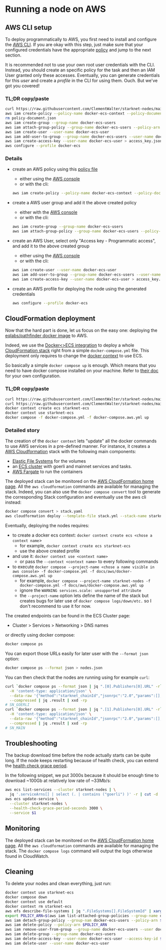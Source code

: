 # Running a node on AWS

## AWS CLI setup

To deploy programmatically to AWS, you first need to install and configure the [AWS CLI](https://docs.aws.amazon.com/cli/latest/userguide/getting-started-install.html).
If you are okay with this step, just make sure that your configured credentials have the appropriate [policy](https://github.com/ClementWalter/starknet-nodes/blob/ea49f1a6da8950c4628e89b1e9b3c63ccf1023bd/docs/aws/policy.json) and jump to the next section.

It is recommended not to use your own root user credentials with the CLI.
Instead, you should create an specific policy for the task and then an IAM User granted only these accesses. Eventually, you can generate credentials for this _user_ and create a _profile_ in the CLI for using them. Ouch. But we've got you covered!

### TL;DR copy/paste

```bash
curl https://raw.githubusercontent.com/ClementWalter/starknet-nodes/main/docs/aws/policy.json -o policy-document.json
aws iam create-policy --policy-name docker-ecs-context --policy-document 'file://policy-document.json' > policy.json
rm policy-document.json
aws iam create-group --group-name docker-ecs-users
aws iam attach-group-policy --group-name docker-ecs-users --policy-arn `cat policy.json | jq ".Policy.Arn" -r`
aws iam create-user --user-name docker-ecs-user
aws iam add-user-to-group --group-name docker-ecs-users --user-name docker-ecs-user
aws iam create-access-key --user-name docker-ecs-user > access_key.json
aws configure --profile docker-ecs
```

### Details

- create an AWS policy using this [policy file](https://github.com/ClementWalter/starknet-nodes/blob/ea49f1a6da8950c4628e89b1e9b3c63ccf1023bd/docs/aws/policy.json)

  - either using the [AWS console](https://us-east-1.console.aws.amazon.com/iam/home#/policies$new?step=edit)
  - or with the cli:

  ```bash
  aws iam create-policy --policy-name docker-ecs-context --policy-document 'file://docs/aws/policy.json' > policy.json
  ```

- create a AWS user group and add it the above created policy

  - either with the [AWS console](https://us-east-1.console.aws.amazon.com/iamv2/home?region=eu-west-1#/groups/create)
  - or with the cli:

  ```bash
  aws iam create-group --group-name docker-ecs-users
  aws iam attach-group-policy --group-name docker-ecs-users --policy-arn `cat policy.json | jq ".Policy.Arn" -r`
  ```

- create an AWS User, select only "Access key - Programmatic access", and add it to the above created group

  - either using the [AWS console](https://us-east-1.console.aws.amazon.com/iam/home#/users$new?step=details)
  - or with the cli:

  ```bash
  aws iam create-user --user-name docker-ecs-user
  aws iam add-user-to-group --group-name docker-ecs-users --user-name docker-ecs-user
  aws iam create-access-key --user-name docker-ecs-user > access_key.json
  ```

- create an AWS profile for deploying the node using the generated credentials

  ```bash
  aws configure --profile docker-ecs
  ```

## CloudFormation deployment

Now that the hard part is done, let us focus on the easy one: deploying the [eqlabs/pathfinder docker image](https://hub.docker.com/r/eqlabs/pathfinder) to AWS.

Indeed, we use the [Docker<>ECS integration](https://docs.docker.com/cloud/ecs-integration/) to deploy a whole [CloudFormation stack](https://aws.amazon.com/cloudformation/) right from a simple `docker-compose.yml` file. This deployment only requires to change the [docker context](https://docs.docker.com/engine/context/working-with-contexts/) to use ECS.

So basically a simple `docker compose up` is enough.
Which means that you need to have docker compose installed on your machine. Refer to [their doc](https://docs.docker.com/get-docker/) for your own configuration.

### TL;DR copy/paste

```bash
curl https://raw.githubusercontent.com/ClementWalter/starknet-nodes/main/docker-compose.yml -o docker-compose.yml
curl https://raw.githubusercontent.com/ClementWalter/starknet-nodes/main/docs/aws/docker-compose.aws.yml -o docker-compose.aws.yml
docker context create ecs starknet-ecs
docker context use starknet-ecs
docker compose -f docker-compose.yml -f docker-compose.aws.yml up
```

### Detailed story

The creation of the `docker context` lets "update" all the docker commands to use AWS services in a pre-defined manner. For instance, it creates a [AWS Cloudformation](https://aws.amazon.com/cloudformation/) stack with the following main components:

- [Elastic File Systems](https://aws.amazon.com/efs/) for the volumes
- an [ECS cluster](https://docs.aws.amazon.com/AmazonECS/latest/userguide/clusters.html) with goerli and mainnet services and tasks.
- [AWS Fargate](https://docs.aws.amazon.com/AmazonECS/latest/userguide/what-is-fargate.html) to run the containers

The deployed stack can be monitored on the [AWS CloudFormation home page](https://eu-west-3.console.aws.amazon.com/cloudformation/home).
All the `aws cloudformation` commands are available for managing the stack.
Indeed, you can also use the `docker compose convert` tool to generate the corresponding Stack configuration and eventually use the aws cli instead:

```bash
docker compose convert > stack.yaml
aws cloudformation deploy --template-file stack.yml --stack-name starknet-nodes --capabilities CAPABILITY_IAM --profile docker-ecs
```

Eventually, deploying the nodes requires:

- to create a docker ecs context: `docker context create ecs <chose a context name`>
  - for example, `docker context create ecs starknet-ecs`
  - use the above created profile
- and use it: `docker context use <context name>`
  - or pass the `--context <context name>` to every following commands
- to execute `docker compose --project-name <chose a name visible in aws console> -f docker-compose.yml -f docs/aws/docker-compose.aws.yml up`
  - for example, `docker compose --project-name starknet-nodes -f docker-compose.yml -f docs/aws/docker-compose.aws.yml up`
  - ignore the `WARNING services.scale: unsupported attribute`
  - the `--project-name` option lets define the name of the stack but creates bugs for later use of `docker compose logs/down/etc.` so I don't recommend to use it for now.

The created endpoints can be found in the ECS Cluster page:

- Cluster > Services > Networking > DNS names

or directly using docker compose:

```bash
docker compose ps
```

You can export those URLs easily for later user with the `--format json` option:

```bash
docker compose ps --format json > nodes.json
```

You can then check that the nodes are running using for example `curl`:

```bash
curl `docker compose ps --format json | jq ".[0].Publishers[0].URL" -r` \
  -H 'content-type: application/json' \
  --data-raw '{"method":"starknet_chainId","jsonrpc":"2.0","params":[],"id":0}' \
  --compressed | jq .result | xxd -rp
# SN_GOERLI
curl `docker compose ps --format json | jq ".[1].Publishers[0].URL" -r` \
  -H 'content-type: application/json' \
  --data-raw '{"method":"starknet_chainId","jsonrpc":"2.0","params":[],"id":0}' \
  --compressed | jq .result | xxd -rp
# SN_MAIN
```

## Troubleshooting

The backup download time before the node actually starts can be quite long. If the node keeps restarting because of health check, you can extend the [health check grace period](https://awscli.amazonaws.com/v2/documentation/api/latest/reference/ecs/update-service.html).

In the following snippet, we put 3000s because it should be enough time to download ~100Gb at relatively low rate of ~33Mb/s:

```bash
aws ecs list-services --cluster starknet-nodes | \
  jq '.serviceArns[] | select (. | contains ("goerli") )' -r | cut -d '/' -f 3 | xargs -L1 \
aws ecs update-service \
  --cluster starknet-nodes \
  --health-check-grace-period-seconds 3000 \
  --service $1
```

## Monitoring

The deployed stack can be monitored on the [AWS CloudFormation home page](https://eu-west-3.console.aws.amazon.com/cloudformation/home).
All the `aws cloudformation` commands are available for managing the stack.
The `docker compose logs` command will output the logs otherwise found in CloudWatch.

## Cleaning

To delete your nodes and clean everything, just run:

```bash
docker context use starknet-ecs
docker compose down
docker context use default
docker context rm starknet-ecs
aws efs describe-file-systems | jq ".FileSystems[].FileSystemId" | xargs -L1 aws efs delete-file-system --file-system-id $1
export POLICY_ARN=$(aws iam list-attached-group-policies --group-name docker-ecs-users | jq ".AttachedPolicies[0].PolicyArn" -r)
aws iam detach-group-policy --group-nam docker-ecs-users --policy-arn $POLICY_ARN
aws iam delete-policy --policy-arn $POLICY_ARN
aws iam remove-user-from-group --group-name docker-ecs-users --user docker-ecs-user
aws iam delete-group --group-name docker-ecs-users
aws iam delete-access-key --user-name docker-ecs-user --access-key-id $(cat access_key.json | jq ".AccessKey.AccessKeyId" -r)
aws iam delete-user --user-name docker-ecs-user
```
